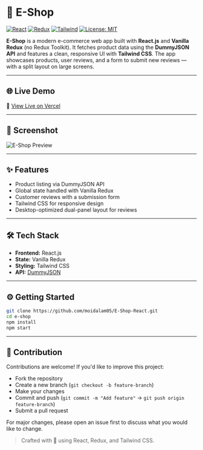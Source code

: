 # 🛒 E-Shop

[![React](https://img.shields.io/badge/React-18.x-blue?logo=react)](https://reactjs.org/)
[![Redux](https://img.shields.io/badge/Redux-Vanilla-purple?logo=redux)](https://redux.js.org/)
[![Tailwind](https://img.shields.io/badge/TailwindCSS-3.x-38BDF8?logo=tailwindcss)](https://tailwindcss.com/)
[![License: MIT](https://img.shields.io/badge/License-MIT-yellow.svg)](LICENSE)

**E-Shop** is a modern e-commerce web app built with **React.js** and **Vanilla Redux** (no Redux Toolkit). It fetches product data using the **DummyJSON API** and features a clean, responsive UI with **Tailwind CSS**. The app showcases products, user reviews, and a form to submit new reviews — with a split layout on large screens.

---

## 🌐 Live Demo

🔗 [View Live on Vercel](https://your-e-shop.vercel.app)

---

## 📸 Screenshot

![E-Shop Preview](./assets/screenshot.png)

---

## ✨ Features

- Product listing via DummyJSON API  
- Global state handled with Vanilla Redux  
- Customer reviews with a submission form  
- Tailwind CSS for responsive design  
- Desktop-optimized dual-panel layout for reviews

---

## 🛠️ Tech Stack

- **Frontend:** React.js  
- **State:** Vanilla Redux  
- **Styling:** Tailwind CSS  
- **API:** [DummyJSON](https://dummyjson.com)

---

## ⚙️ Getting Started

```bash
git clone https://github.com/moidalam05/E-Shop-React.git
cd e-shop
npm install
npm start
```

---

## 🤝 Contribution

Contributions are welcome! If you'd like to improve this project:

- Fork the repository
- Create a new branch (`git checkout -b feature-branch`)
- Make your changes
- Commit and push (`git commit -m "Add feature"` → `git push origin feature-branch`)
- Submit a pull request

For major changes, please open an issue first to discuss what you would like to change.

> Crafted with 💙 using React, Redux, and Tailwind CSS.




